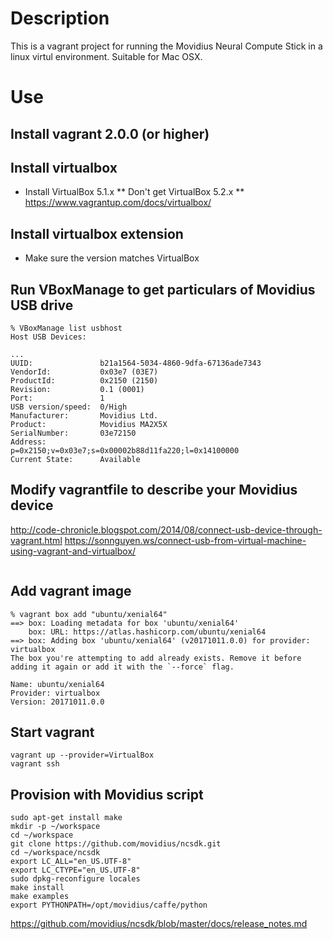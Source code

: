 # Description
This is a vagrant project for running the Movidius Neural Compute Stick in a
linux virtul environment. Suitable for Mac OSX.

# Use
## Install vagrant 2.0.0 (or higher)

## Install virtualbox
* Install VirtualBox 5.1.x
** Don't get VirtualBox 5.2.x
** https://www.vagrantup.com/docs/virtualbox/

## Install virtualbox extension
* Make sure the version matches VirtualBox

## Run VBoxManage to get particulars of Movidius USB drive
```
% VBoxManage list usbhost
Host USB Devices:

...
UUID:               b21a1564-5034-4860-9dfa-67136ade7343
VendorId:           0x03e7 (03E7)
ProductId:          0x2150 (2150)
Revision:           0.1 (0001)
Port:               1
USB version/speed:  0/High
Manufacturer:       Movidius Ltd.
Product:            Movidius MA2X5X
SerialNumber:       03e72150
Address:            p=0x2150;v=0x03e7;s=0x00002b88d11fa220;l=0x14100000
Current State:      Available
```

## Modify vagrantfile to describe your Movidius device

http://code-chronicle.blogspot.com/2014/08/connect-usb-device-through-vagrant.html
https://sonnguyen.ws/connect-usb-from-virtual-machine-using-vagrant-and-virtualbox/
```
```

## Add vagrant image
```
% vagrant box add "ubuntu/xenial64"
==> box: Loading metadata for box 'ubuntu/xenial64'
    box: URL: https://atlas.hashicorp.com/ubuntu/xenial64
==> box: Adding box 'ubuntu/xenial64' (v20171011.0.0) for provider: virtualbox
The box you're attempting to add already exists. Remove it before
adding it again or add it with the `--force` flag.

Name: ubuntu/xenial64
Provider: virtualbox
Version: 20171011.0.0
```


## Start vagrant
```
vagrant up --provider=VirtualBox
vagrant ssh
```

## Provision with Movidius script
```
sudo apt-get install make
mkdir -p ~/workspace
cd ~/workspace
git clone https://github.com/movidius/ncsdk.git
cd ~/workspace/ncsdk
export LC_ALL="en_US.UTF-8"
export LC_CTYPE="en_US.UTF-8"
sudo dpkg-reconfigure locales
make install
make examples
export PYTHONPATH=/opt/movidius/caffe/python
```
https://github.com/movidius/ncsdk/blob/master/docs/release_notes.md
